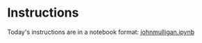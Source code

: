 # Instructions

Today's instructions are in a notebook format: [johnmulligan.ipynb](johnmulligan.ipynb)
